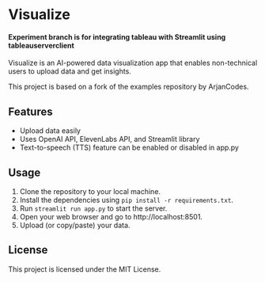 # Visualize
#### Experiment branch is for integrating tableau with Streamlit using tableauserverclient

Visualize is an AI-powered data visualization app that enables non-technical users to upload data and get insights.

This project is based on a fork of the examples repository by ArjanCodes.

## Features
- Upload data easily
- Uses OpenAI API, ElevenLabs API, and Streamlit library
- Text-to-speech (TTS) feature can be enabled or disabled in app.py

## Usage
1. Clone the repository to your local machine.
2. Install the dependencies using `pip install -r requirements.txt`.
3. Run `streamlit run app.py` to start the server.
4. Open your web browser and go to http://localhost:8501.
5. Upload (or copy/paste) your data.

## License
This project is licensed under the MIT License.
